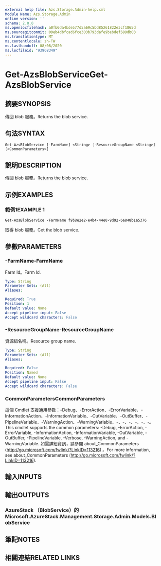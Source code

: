 ```yaml
---
external help file: Azs.Storage.Admin-help.xml
Module Name: Azs.Storage.Admin
online version: ''
schema: 2.0.0
ms.openlocfilehash: a0fb6da4bde577d5a69c5bd85261822e3cf1865d
ms.sourcegitcommit: 09eb4dbfcad6fce303b793dafe9bebdef589db03
ms.translationtype: MT
ms.contentlocale: zh-TW
ms.lasthandoff: 08/08/2020
ms.locfileid: "93968349"
---
```

# <span data-ttu-id="ef152-101">Get-AzsBlobService</span><span class="sxs-lookup"><span data-stu-id="ef152-101">Get-AzsBlobService</span></span>

## <span data-ttu-id="ef152-102">摘要</span><span class="sxs-lookup"><span data-stu-id="ef152-102">SYNOPSIS</span></span>
<span data-ttu-id="ef152-103">傳回 blob 服務。</span><span class="sxs-lookup"><span data-stu-id="ef152-103">Returns the blob service.</span></span>

## <span data-ttu-id="ef152-104">句法</span><span class="sxs-lookup"><span data-stu-id="ef152-104">SYNTAX</span></span>

```
Get-AzsBlobService [-FarmName] <String> [-ResourceGroupName <String>] [<CommonParameters>]
```

## <span data-ttu-id="ef152-105">說明</span><span class="sxs-lookup"><span data-stu-id="ef152-105">DESCRIPTION</span></span>
<span data-ttu-id="ef152-106">傳回 blob 服務。</span><span class="sxs-lookup"><span data-stu-id="ef152-106">Returns the blob service.</span></span>

## <span data-ttu-id="ef152-107">示例</span><span class="sxs-lookup"><span data-stu-id="ef152-107">EXAMPLES</span></span>

### <span data-ttu-id="ef152-108">範例1</span><span class="sxs-lookup"><span data-stu-id="ef152-108">EXAMPLE 1</span></span>
```
Get-AzsBlobService -FarmName f9b8e2e2-e4b4-44e0-9d92-6a848b1a5376
```

<span data-ttu-id="ef152-109">取得 blob 服務。</span><span class="sxs-lookup"><span data-stu-id="ef152-109">Get the blob service.</span></span>

## <span data-ttu-id="ef152-110">參數</span><span class="sxs-lookup"><span data-stu-id="ef152-110">PARAMETERS</span></span>

### <span data-ttu-id="ef152-111">-FarmName</span><span class="sxs-lookup"><span data-stu-id="ef152-111">-FarmName</span></span>
<span data-ttu-id="ef152-112">Farm Id。</span><span class="sxs-lookup"><span data-stu-id="ef152-112">Farm Id.</span></span>

```yaml
Type: String
Parameter Sets: (All)
Aliases:

Required: True
Position: 1
Default value: None
Accept pipeline input: False
Accept wildcard characters: False
```

### <span data-ttu-id="ef152-113">-ResourceGroupName</span><span class="sxs-lookup"><span data-stu-id="ef152-113">-ResourceGroupName</span></span>
<span data-ttu-id="ef152-114">資源組名稱。</span><span class="sxs-lookup"><span data-stu-id="ef152-114">Resource group name.</span></span>

```yaml
Type: String
Parameter Sets: (All)
Aliases:

Required: False
Position: Named
Default value: None
Accept pipeline input: False
Accept wildcard characters: False
```

### <span data-ttu-id="ef152-115">CommonParameters</span><span class="sxs-lookup"><span data-stu-id="ef152-115">CommonParameters</span></span>
<span data-ttu-id="ef152-116">這個 Cmdlet 支援通用參數：-Debug、-ErrorAction、-ErrorVariable、-InformationAction、-InformationVariable、-OutVariable、-OutBuffer、-PipelineVariable、-WarningAction、-WarningVariable、-、-、-、-、-、-。</span><span class="sxs-lookup"><span data-stu-id="ef152-116">This cmdlet supports the common parameters: -Debug, -ErrorAction, -ErrorVariable, -InformationAction, -InformationVariable, -OutVariable, -OutBuffer, -PipelineVariable, -Verbose, -WarningAction, and -WarningVariable.</span></span> <span data-ttu-id="ef152-117">如需詳細資訊，請參閱 about_CommonParameters (http://go.microsoft.com/fwlink/?LinkID=113216) 。</span><span class="sxs-lookup"><span data-stu-id="ef152-117">For more information, see about_CommonParameters (http://go.microsoft.com/fwlink/?LinkID=113216).</span></span>

## <span data-ttu-id="ef152-118">輸入</span><span class="sxs-lookup"><span data-stu-id="ef152-118">INPUTS</span></span>

## <span data-ttu-id="ef152-119">輸出</span><span class="sxs-lookup"><span data-stu-id="ef152-119">OUTPUTS</span></span>

### <span data-ttu-id="ef152-120">AzureStack （BlobService）的</span><span class="sxs-lookup"><span data-stu-id="ef152-120">Microsoft.AzureStack.Management.Storage.Admin.Models.BlobService</span></span>

## <span data-ttu-id="ef152-121">筆記</span><span class="sxs-lookup"><span data-stu-id="ef152-121">NOTES</span></span>

## <span data-ttu-id="ef152-122">相關連結</span><span class="sxs-lookup"><span data-stu-id="ef152-122">RELATED LINKS</span></span>
